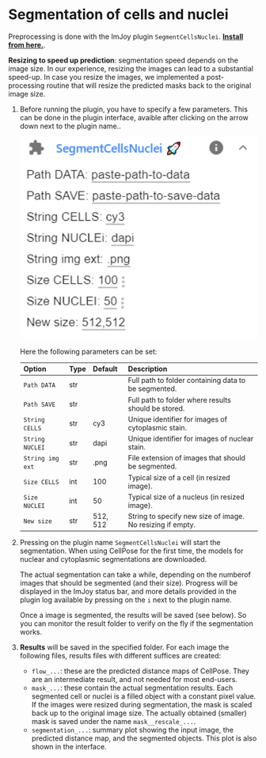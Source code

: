 
# Segmentation of cells and nuclei

Preprocessing is done with the ImJoy plugin `SegmentCellsNuclei`. 
<a href="https://imjoy.io/#/app?w=cellpose&plugin=fish-quant/segmentation:SegmentCellsNuclei@stable&upgrade=1" target="_blank">**Install from here.**</a>. 


**Resizing to speed up prediction**: segmentation speed depends on the image size. In our experience, resizing the images
can lead to a substantial speed-up. In case you resize the images, we implemented a post-processing
routine that will resize the predicted masks back to the original image size. 

   
1. Before running the plugin, you have to specify a few parameters. This can be done in the plugin interface, 
   avaible after clicking on the arrow down next to the plugin name.. 
   
   <img src="img\imjoy-segment-cells-nuclei-ui.png" width="600px"></img>

   Here the following parameters can be set: 

    Option           | Type | Default     | Description
    ---------------- | ---- | ----------- | -----------
    `Path DATA`    | str  |  | Full path to folder containing data to be segmented.
    `Path SAVE` | str  |  | Full path to folder where results should be stored.
    `String CELLS`    | str  |  cy3 | Unique identifier for images of cytoplasmic stain.
    `String NUCLEI`    | str  |  dapi | Unique identifier for images of nuclear stain.
    `String img ext`     | str  | .png | File extension of images that should be segmented.
    `Size CELLS`     | int  | 100 | Typical size of a cell (in resized image).
    `Size NUCLEI`     | int  | 50 | Typical size of a nucleus (in resized image).
   `New size`     | str  | 512, 512 | String to specify new size of image. No resizing if empty.

0. Pressing on the plugin name `SegmentCellsNuclei` will start the segmentation. 
   When using CellPose for the first time, the models for nuclear and cytoplasmic segmentations are downloaded. 
   
   The actual segmentation can take a while, depending on the numberof images that should be segmented 
   (and their size). Progress will be displayed in the ImJoy status bar, and more details provided in the
   plugin log available by pressing on the `i` next to the plugin name. 

   Once a image is segmented, the results will be saved (see below). So you can monitor the result folder 
   to verify on the fly if the segmentation works. 

   
0. **Results** will be saved in the specified folder. For each image the following files, results files 
    with different suffices are created: 
    *  `flow_...`: these are the predicted distance maps of CellPose. They are an intermediate result, and
       not needed for most end-users. 
    *  `mask_...`: these contain the actual segmentation results. Each segmented cell or nuclei is a filled 
        object with a constant pixel value. If the images were resized during segmentation, the mask is scaled
        back up to the original image size. The actually obtained (smaller) mask is saved under the name `mask__rescale_...`.  
    *  `segmentation_...`: summary plot showing the input image, the predicted distance map, and the segmented
       objects. This plot is also shown in the interface. 